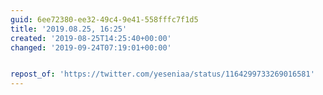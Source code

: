```yaml
---
guid: 6ee72380-ee32-49c4-9e41-558fffc7f1d5
title: '2019.08.25, 16:25'
created: '2019-08-25T14:25:40+00:00'
changed: '2019-09-24T07:19:01+00:00'


repost_of: 'https://twitter.com/yeseniaa/status/1164299733269016581'
---
```


